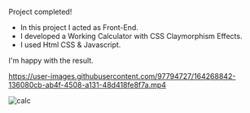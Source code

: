 Project completed!</br>
- In this project I acted as Front-End.
- I developed a Working Calculator with CSS Claymorphism Effects.</br>
- I used Html CSS & Javascript.</br>

I'm happy with the result.</br>


https://user-images.githubusercontent.com/97794727/164268842-136080cb-ab4f-4508-a131-48d418fe8f7a.mp4

![calc](https://user-images.githubusercontent.com/97794727/164268720-1f59f459-86a0-4b7d-9f1c-9d01b70a38e8.png)

